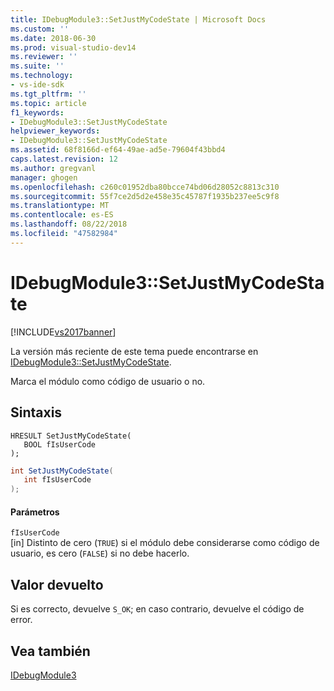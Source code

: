 ```yaml
---
title: IDebugModule3::SetJustMyCodeState | Microsoft Docs
ms.custom: ''
ms.date: 2018-06-30
ms.prod: visual-studio-dev14
ms.reviewer: ''
ms.suite: ''
ms.technology:
- vs-ide-sdk
ms.tgt_pltfrm: ''
ms.topic: article
f1_keywords:
- IDebugModule3::SetJustMyCodeState
helpviewer_keywords:
- IDebugModule3::SetJustMyCodeState
ms.assetid: 68f8166d-ef64-49ae-ad5e-79604f43bbd4
caps.latest.revision: 12
ms.author: gregvanl
manager: ghogen
ms.openlocfilehash: c260c01952dba80bcce74bd06d28052c8813c310
ms.sourcegitcommit: 55f7ce2d5d2e458e35c45787f1935b237ee5c9f8
ms.translationtype: MT
ms.contentlocale: es-ES
ms.lasthandoff: 08/22/2018
ms.locfileid: "47582984"
---
```

# <a name="idebugmodule3setjustmycodestate"></a>IDebugModule3::SetJustMyCodeState
[!INCLUDE[vs2017banner](../../../includes/vs2017banner.md)]

La versión más reciente de este tema puede encontrarse en [IDebugModule3::SetJustMyCodeState](https://docs.microsoft.com/visualstudio/extensibility/debugger/reference/idebugmodule3-setjustmycodestate).  
  
Marca el módulo como código de usuario o no.  
  
## <a name="syntax"></a>Sintaxis  
  
```cpp#  
HRESULT SetJustMyCodeState(  
   BOOL fIsUserCode  
);  
```  
  
```csharp  
int SetJustMyCodeState(  
   int fIsUserCode  
);  
```  
  
#### <a name="parameters"></a>Parámetros  
 `fIsUserCode`  
 [in] Distinto de cero (`TRUE`) si el módulo debe considerarse como código de usuario, es cero (`FALSE`) si no debe hacerlo.  
  
## <a name="return-value"></a>Valor devuelto  
 Si es correcto, devuelve `S_OK`; en caso contrario, devuelve el código de error.  
  
## <a name="see-also"></a>Vea también  
 [IDebugModule3](../../../extensibility/debugger/reference/idebugmodule3.md)

